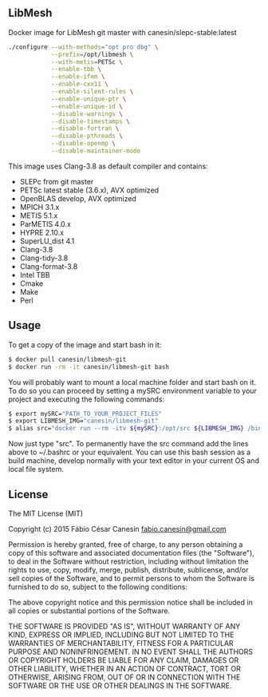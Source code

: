 ## LibMesh
Docker image for LibMesh git master with canesin/slepc-stable:latest

```bash
./configure --with-methods="opt pro dbg" \
            --prefix=/opt/libmesh \
            --with-metis=PETSc \
            --enable-tbb \
            --enable-ifem \
            --enable-cxx11 \
            --enable-silent-rules \
            --enable-unique-ptr \
            --enable-unique-id \
            --disable-warnings \
            --disable-timestamps \
            --disable-fortran \
            --disable-pthreads \
            --disable-openmp \
            --disable-maintainer-mode
```

This image uses Clang-3.8 as default compiler and contains:
- SLEPc from git master
- PETSc latest stable (3.6.x), AVX optimized
- OpenBLAS develop, AVX optimized
- MPICH 3.1.x
- METIS 5.1.x
- ParMETIS 4.0.x
- HYPRE 2.10.x
- SuperLU_dist 4.1
- Clang-3.8
- Clang-tidy-3.8
- Clang-format-3.8
- Intel TBB
- Cmake
- Make
- Perl

## Usage

To get a copy of the image and start bash in it:
```bash
$ docker pull canesin/libmesh-git
$ docker run -rm -it canesin/libmesh-git bash
```

You will probably want to mount a local machine folder and start bash on it. To do so you can proceed by setting a mySRC environment variable to your project and executing the following commands:
```bash
$ export mySRC="PATH_TO_YOUR_PROJECT_FILES"
$ export LIBMESH_IMG="canesin/libmesh-git"
$ alias src="docker run --rm -itv ${mySRC}:/opt/src ${LIBMESH_IMG} /bin/sh -c 'cd /opt/src; exec bash'"
```
Now just type "src".
To permanently have the src command add the lines above to ~/.bashrc or your equivalent.
You can use this bash session as a build machine, develop normally with your text editor in your current OS and local file system.

## License

The MIT License (MIT)

Copyright (c) 2015 Fábio César Canesin <fabio.canesin@gmail.com>

Permission is hereby granted, free of charge, to any person obtaining a copy
of this software and associated documentation files (the "Software"), to deal
in the Software without restriction, including without limitation the rights
to use, copy, modify, merge, publish, distribute, sublicense, and/or sell
copies of the Software, and to permit persons to whom the Software is
furnished to do so, subject to the following conditions:

The above copyright notice and this permission notice shall be included in all
copies or substantial portions of the Software.

THE SOFTWARE IS PROVIDED "AS IS", WITHOUT WARRANTY OF ANY KIND, EXPRESS OR
IMPLIED, INCLUDING BUT NOT LIMITED TO THE WARRANTIES OF MERCHANTABILITY,
FITNESS FOR A PARTICULAR PURPOSE AND NONINFRINGEMENT. IN NO EVENT SHALL THE
AUTHORS OR COPYRIGHT HOLDERS BE LIABLE FOR ANY CLAIM, DAMAGES OR OTHER
LIABILITY, WHETHER IN AN ACTION OF CONTRACT, TORT OR OTHERWISE, ARISING FROM,
OUT OF OR IN CONNECTION WITH THE SOFTWARE OR THE USE OR OTHER DEALINGS IN THE
SOFTWARE.
